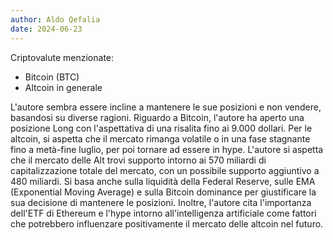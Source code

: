 ```yaml
---
author: Aldo Qefalia
date: 2024-06-23
---
```


Criptovalute menzionate:
- Bitcoin (BTC)
- Altcoin in generale

L'autore sembra essere incline a mantenere le sue posizioni e non vendere, basandosi su diverse ragioni. Riguardo a Bitcoin, l'autore ha aperto una posizione Long con l'aspettativa di una risalita fino ai 9.000 dollari. Per le altcoin, si aspetta che il mercato rimanga volatile o in una fase stagnante fino a metà-fine luglio, per poi tornare ad essere in hype. L'autore si aspetta che il mercato delle Alt trovi supporto intorno ai 570 miliardi di capitalizzazione totale del mercato, con un possibile supporto aggiuntivo a 480 miliardi. Si basa anche sulla liquidità della Federal Reserve, sulle EMA (Exponential Moving Average) e sulla Bitcoin dominance per giustificare la sua decisione di mantenere le posizioni. Inoltre, l'autore cita l'importanza dell'ETF di Ethereum e l'hype intorno all'intelligenza artificiale come fattori che potrebbero influenzare positivamente il mercato delle altcoin nel futuro.
